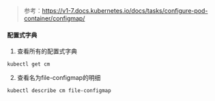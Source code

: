 > 参考：https://v1-7.docs.kubernetes.io/docs/tasks/configure-pod-container/configmap/

#### 配置式字典

1. 查看所有的配置式字典

```
kubectl get cm
```

2. 查看名为file-configmap的明细
```
kubectl describe cm file-configmap
```

